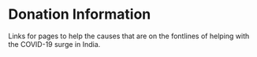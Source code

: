 # Donation Information

Links for pages to help the causes that are on the fontlines of helping with the COVID-19 surge in India.
